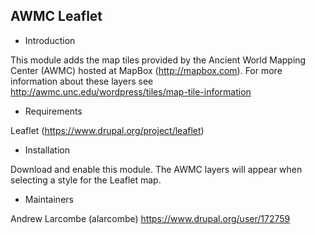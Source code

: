 AWMC Leaflet
------------
   
 * Introduction

This module adds the map tiles provided by the Ancient World Mapping Center (AWMC) hosted at MapBox (http://mapbox.com). For more information about these layers see http://awmc.unc.edu/wordpress/tiles/map-tile-information

 * Requirements

Leaflet (https://www.drupal.org/project/leaflet)

 * Installation

Download and enable this module. The AWMC layers will appear when selecting a style for the Leaflet map.

 * Maintainers

Andrew Larcombe (alarcombe) https://www.drupal.org/user/172759
